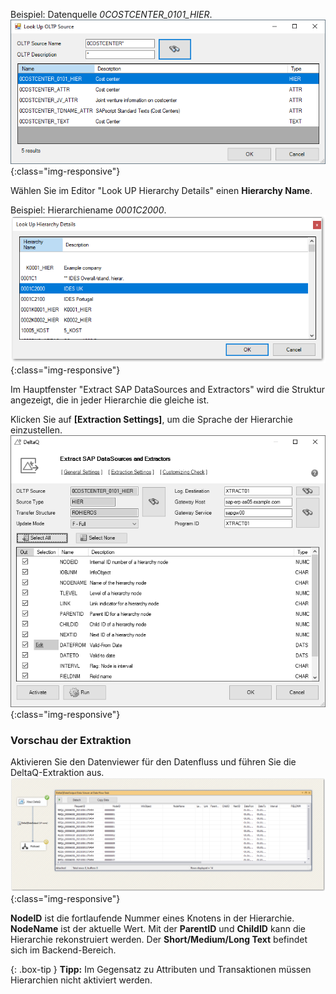 
Beispiel: Datenquelle *0COSTCENTER_0101_HIER*.
![DeltaQ-Hierarchy-001](/img/content/DeltaQ-Hierarchy-001.png){:class="img-responsive"}

Wählen Sie im Editor "Look UP Hierarchy Details" einen **Hierarchy Name**.

Beispiel: Hierarchiename *0001C2000*.
![DeltaQ-Hierarchy-002](/img/content/DeltaQ-Hierarchy-002.png){:class="img-responsive"}

Im Hauptfenster "Extract SAP DataSources and Extractors" wird die Struktur angezeigt, die in jeder Hierarchie die gleiche ist. 

Klicken Sie auf **[Extraction Settings]**, um die Sprache der Hierarchie einzustellen.
![DeltaQ-Hierarchy-003](/img/content/Deltaq-Hierarchy-Selected.png){:class="img-responsive"}

### Vorschau der Extraktion
Aktivieren Sie den Datenviewer für den Datenfluss und führen Sie die DeltaQ-Extraktion aus.
![DeltaQ-Hierarchy-004](/img/content/xis/data_view_deltaQ_xtract_is.png){:class="img-responsive"}

**NodeID** ist die fortlaufende Nummer eines Knotens in der Hierarchie.
**NodeName** ist der aktuelle Wert. Mit der **ParentID** und **ChildID** kann die Hierarchie rekonstruiert werden.
Der **Short/Medium/Long Text** befindet sich im Backend-Bereich.

{: .box-tip }
**Tipp:** Im Gegensatz zu Attributen und Transaktionen müssen Hierarchien nicht aktiviert werden.